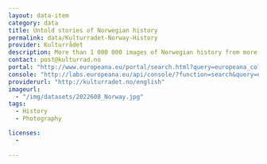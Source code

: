 ```yaml
---
layout: data-item
category: data
title: Untold stories of Norwegian history
permalink: data/Kulturradet-Norway-History
provider: Kulturrådet
description: More than 1 000 000 images of Norwegian history from more than 130 cultural heritage institutions across Norway. All images are either in the Public Domain or have Open licences.
contact: post@kulturrad.no
portal: "http://www.europeana.eu/portal/search.html?query=europeana_collectionName%3A2022608*&rows=12&qf=REUSABILITY%3Aopen" 
console: "http://labs.europeana.eu/api/console/?function=search&query=europeana_collectionName%3A2022608*&start=1&rows=12&profile=standard&reusability=open"
providerurl: "http://kulturradet.no/english"
imageurl: 
  - "/img/datasets/2022608_Norway.jpg"
tags:
  - History
  - Photography

licenses:
  - 
      
---
```

